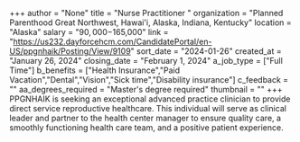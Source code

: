 +++
author = "None"
title = "Nurse Practitioner "
organization = "Planned Parenthood Great Northwest, Hawai'i, Alaska, Indiana, Kentucky"
location = "Alaska"
salary = "$90,000-$165,000"
link = "https://us232.dayforcehcm.com/CandidatePortal/en-US/ppgnhaik/Posting/View/9109"
sort_date = "2024-01-26"
created_at = "January 26, 2024"
closing_date = "February 1, 2024"
a_job_type = ["Full Time"]
b_benefits = ["Health Insurance","Paid Vacation","Dental","Vision","Sick time","Disability insurance"]
c_feedback = ""
aa_degrees_required = "Master's degree required"
thumbnail = ""
+++
PPGNHAIK is seeking an exceptional advanced practice clinician to provide direct service reproductive healthcare. This individual will serve as clinical leader and partner to the health center manager to ensure quality care, a smoothly functioning health care team, and a positive patient experience. 